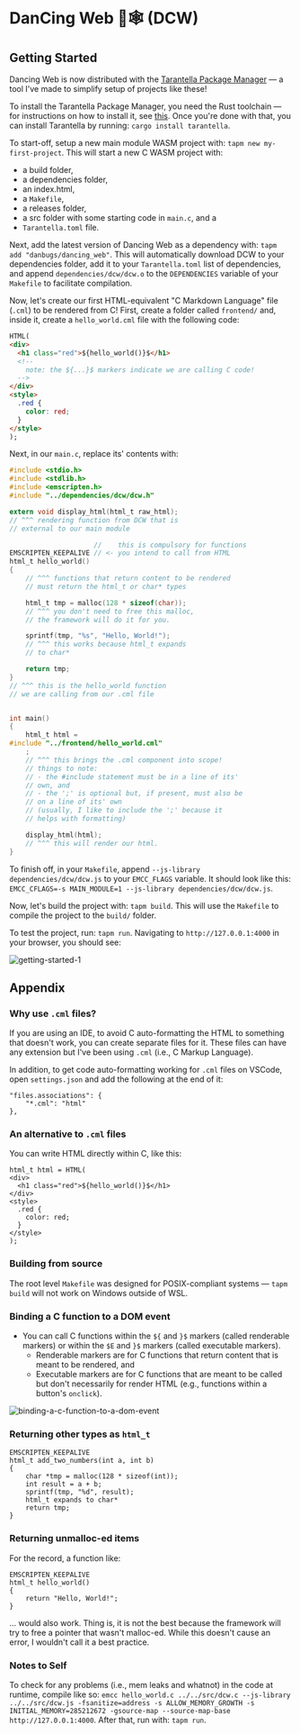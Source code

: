 # DanCing Web 💃🕸 (DCW)

## Getting Started

Dancing Web is now distributed with the [Tarantella Package Manager](https://github.com/danbugs/tarantella) — a tool I've made to simplify setup of projects like these! 

To install the Tarantella Package Manager, you need the Rust toolchain — for instructions on how to install it, see [this](https://www.rust-lang.org/tools/install). Once you're done with that, you can install Tarantella by running: `cargo install tarantella`.

To start-off, setup a new main module WASM project with: `tapm new my-first-project`. This will start a new C WASM project with:
- a build folder, 
- a dependencies folder,
- an index.html,
- a `Makefile`,
- a releases folder, 
- a src folder with some starting code in `main.c`, and a
- `Tarantella.toml` file.

Next, add the latest version of Dancing Web as a dependency with: `tapm add "danbugs/dancing_web"`. This will automatically download DCW to your dependencies folder, add it to your `Tarantella.toml` list of dependencies, and append `dependencies/dcw/dcw.o` to the `DEPENDENCIES` variable of your `Makefile` to facilitate compilation.

Now, let's create our first HTML-equivalent "C Markdown Language" file (`.cml`) to be rendered from C! First, create a folder called `frontend/` and, inside it, create a `hello_world.cml` file with the following code:

```HTML
HTML(
<div>
  <h1 class="red">${hello_world()}$</h1>
  <!-- 
    note: the ${...}$ markers indicate we are calling C code!
  -->
</div>
<style>
  .red {
    color: red;
  }
</style>
);
```

Next, in our `main.c`, replace its' contents with:

```C
#include <stdio.h>
#include <stdlib.h>
#include <emscripten.h>
#include "../dependencies/dcw/dcw.h"

extern void display_html(html_t raw_html);
// ^^^ rendering function from DCW that is 
// external to our main module

                     //    this is compulsory for functions
EMSCRIPTEN_KEEPALIVE // <- you intend to call from HTML
html_t hello_world()
{
    // ^^^ functions that return content to be rendered 
    // must return the html_t or char* types

    html_t tmp = malloc(128 * sizeof(char));
    // ^^^ you don't need to free this malloc,
    // the framework will do it for you.

    sprintf(tmp, "%s", "Hello, World!");
    // ^^^ this works because html_t expands 
    // to char*

    return tmp;
}
// ^^^ this is the hello_world function 
// we are calling from our .cml file


int main()
{
    html_t html =
#include "../frontend/hello_world.cml"
    ;
    // ^^^ this brings the .cml component into scope!
    // things to note:
    // - the #include statement must be in a line of its' 
    // own, and
    // - the ';' is optional but, if present, must also be 
    // on a line of its' own 
    // (usually, I like to include the ';' because it 
    // helps with formatting)

    display_html(html);
    // ^^^ this will render our html.
}
```

To finish off, in your `Makefile`, append `--js-library dependencies/dcw/dcw.js` to your `EMCC_FLAGS` variable. It should look like this: `EMCC_CFLAGS=-s MAIN_MODULE=1 --js-library dependencies/dcw/dcw.js`.

Now, let's build the project with: `tapm build`. This will use the `Makefile` to compile the project to the `build/` folder.

To test the project, run: `tapm run`. Navigating to `http://127.0.0.1:4000` in your browser, you should see:

![getting-started-1](https://i.imgur.com/JwfCeXA.png)

## Appendix

### Why use `.cml` files?

If you are using an IDE, to avoid C auto-formatting the HTML to something that doesn't work, you can create separate files for it. These files can have any extension but I've been using `.cml` (i.e., C Markup Language).

In addition, to get code auto-formatting working for `.cml` files on VSCode, open `settings.json` and add the following at the end of it:

```
"files.associations": {
    "*.cml": "html"
},
```

### An alternative to `.cml` files

You can write HTML directly within C, like this:

```
html_t html = HTML(
<div>
  <h1 class="red">${hello_world()}$</h1>
</div>
<style>
  .red {
    color: red;
  }
</style>
);
```

### Building from source

The root level `Makefile` was designed for POSIX-compliant systems — `tapm build` will not work on Windows outside of WSL.

### Binding a C function to a DOM event

- You can call C functions within the `${` and `}$` markers (called renderable markers) or within the `$E` and `}$` markers (called executable markers).
  - Renderable markers are for C functions that return content that is meant to be rendered, and
  - Executable markers are for C functions that are meant to be called but don't necessarily for render HTML (e.g., functions within a button's `onclick`).

![binding-a-c-function-to-a-dom-event](https://camo.githubusercontent.com/339f5dbb4a8a9945034f5b1ba5efc7e5e2780a5353361c2fbea52b5ae47c7c4b/68747470733a2f2f692e696d6775722e636f6d2f6c766e6f646e442e676966)

### Returning other types as `html_t`

```
EMSCRIPTEN_KEEPALIVE
html_t add_two_numbers(int a, int b)
{
    char *tmp = malloc(128 * sizeof(int));
    int result = a + b;
    sprintf(tmp, "%d", result);
    html_t expands to char*
    return tmp;
}
```

### Returning unmalloc-ed items

For the record, a function like:

```
EMSCRIPTEN_KEEPALIVE
html_t hello_world()
{
    return "Hello, World!";
}
```
... would also work. Thing is, it is not the best because the framework will try to free a pointer that wasn't malloc-ed. While this doesn't cause an error, I wouldn't call it a best practice.

### Notes to Self

To check for any problems (i.e., mem leaks and whatnot) in the code at runtime, compile like so: `emcc hello_world.c ../../src/dcw.c --js-library ../../src/dcw.js -fsanitize=address -s ALLOW_MEMORY_GROWTH -s INITIAL_MEMORY=285212672 -gsource-map --source-map-base http://127.0.0.1:4000`. After that, run with: `tapm run`.
